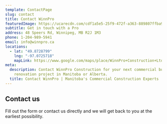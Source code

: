 ```yaml
---
template: ContactPage
slug: contact
title: Contact WinnPro
featuredImage: https://ucarecdn.com/cdf1a5e5-25f9-472f-a363-889807ffba97/
subtitle: Get in touch with a Pro
address: 48 Speers Rd, Winnipeg, MB R2J 1M3
phone: 1-204-989-5941
email: info@winnpro.ca
locations:
  - lat: "49.8728799"
    lng: "-97.0725718"
    mapLink: https://www.google.com/maps/place/WinnPro+Construction+Ltd/@49.8728799,-97.0725718,15z/data=!4m5!3m4!1s0x0:0x695df3daa08feddb!8m2!3d49.8728799!4d-97.0725718
meta:
  description: Contact WinnPro Construction for your next commercial building or
    renovation project in Manitoba or Alberta.
  title: Contact WinnPro | Manitoba's Commercial Construction Experts
---
```

## Contact us

Fill out the form or contact us directly and we will get back to you at the earliest possibility.
